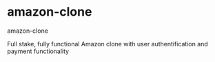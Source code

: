 # amazon-clone
amazon-clone

Full stake, fully functional Amazon clone with user authentification and payment functionality
